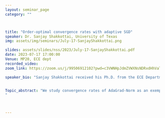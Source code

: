 ```yaml
---
layout: seminar_page
category: ""



title: "Order-optimal convergence rates with adaptive SGD"  
speaker: Dr. Sanjay Shakkottai, University of Texas
img: assets/img/seminars/July-17-SanjayShakkottai.png

slides: assets/slides/nss/2023/July-17-SanjayShakkottai.pdf
date: 2023-07-17 17:00:00 
Venue: MP20, ECE dept
recorded_video: 
zoom_link: https://zoom.us/j/99506912102?pwd=c3VWNHpJdmZVWXNsNDRxdHhVaTBuZz09

speaker_bio: "Sanjay Shakkottai received his Ph.D. from the ECE Department at the University of Illinois at Urbana-Champaign in 2002. He is with The University of Texas at Austin, where he is a Professor in the Chandra Family Department of Electrical and Computer Engineering, and holds the Cockrell Family Chair in Engineering #15. He received the NSF CAREER award in 2004 and was elected as an IEEE Fellow in 2014. He was a co-recipient of the IEEE Communications Society William R. Bennett Prize in 2021. He is currently the Editor in Chief of IEEE/ACM Transactions on Networking. His research interests lie at the intersection of algorithms for resource allocation, statistical learning and networks, with applications to wireless communication networks and online platforms. Web: https://sites.google.com/view/sanjay-shakkottai/ "


Topic_abstract: "We study convergence rates of AdaGrad-Norm as an exemplar of adaptive stochastic gradient methods (SGD), where the step sizes  change based on observed stochastic gradients, for minimizing non-convex, smooth objectives. Despite their popularity, the analysis of adaptive SGD lags behind that of non adaptive methods in this setting. Specifically, prior studies generally rely on some subset of the following assumptions: (i) uniformly-bounded gradient norms, (ii) uniformly-bounded stochastic gradient variance (or even noise support), (iii) conditional independence between the step size and stochastic gradient. In this work, we show that AdaGrad-Norm exhibits an order optimal convergence rate scaling inversely with the square-root of T after T iterations (up to polylogarithmic factors) under the same assumptions as optimally-tuned non adaptive SGD (unbounded gradient norms and affine noise variance scaling).  We also go beyond uniform smoothness function settings, to derive similar results for (L_0, L_1)-smooth (non-convex) functions (where the Hessian can affinely scale with the gradient, e.g. such as the exponential function). This talk is based on joint work with Matthew Faw, Isidoros Tziotis, Litu Rout, Constantine Caramanis, Aryan Mokhtari and Rachel Ward. References: https://arxiv.org/abs/2202.05791 (COLT 2022) and https://arxiv.org/abs/2302.06570 (COLT 2023)
"



---
```


